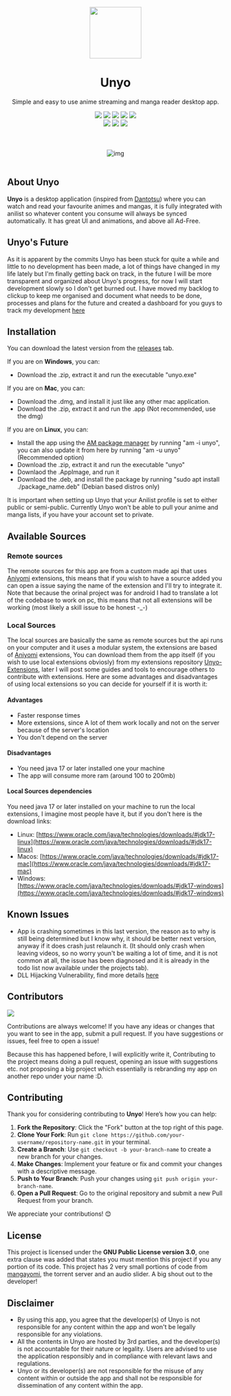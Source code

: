 <p align="center">
    <img width="120px" src="./assets/logo.png"/>
    <h1 align="center">Unyo</h1>
</p>

<p align="center">Simple and easy to use anime streaming and manga reader desktop app.</p>

<p align="center">
<a href="https://img.shields.io/github/license/K3vinb5/Unyo?style=for-the-badge"><img src="https://img.shields.io/github/license/K3vinb5/Unyo?style=for-the-badge&color=F48041"></a>
<a href="https://img.shields.io/github/v/release/K3vinb5/Unyo?style=for-the-badge"><img src="https://img.shields.io/github/v/release/K3vinb5/Unyo?style=for-the-badge&color=0E80C0"></a>
<a href="https://img.shields.io/codefactor/grade/github/k3vinb5/unyo?style=for-the-badge&color=03A363"><img src="https://img.shields.io/codefactor/grade/github/k3vinb5/unyo?style=for-the-badge&color=03A363"></a>
<a href="https://img.shields.io/github/downloads/K3vinb5/Unyo/total.svg?style=for-the-badge"><img src="https://img.shields.io/github/downloads/K3vinb5/Unyo/total.svg?style=for-the-badge&color=CAF979"></a>
<a href="https://img.shields.io/github/issues/K3vinb5/Unyo?style=for-the-badge"><img src="https://img.shields.io/github/issues/K3vinb5/Unyo?style=for-the-badge&color=CE5842"></a>
<br>
<a href="https://img.shields.io/badge/Made_For-Linux-FCC624?style=for-the-badge&logo=linux&logoColor=white"><img src="https://img.shields.io/badge/Made_For-Linux-FCC624?style=for-the-badge&logo=linux&logoColor=white"></a>
<a href="https://img.shields.io/badge/Made_For-Windows-0078D6?style=for-the-badge&logo=windows&logoColor=white"><img src="https://img.shields.io/badge/Made_For-Windows-0078D6?style=for-the-badge&logo=windows&logoColor=white"></a>
<a href="https://img.shields.io/badge/Made_For-Macos-000000?style=for-the-badge&logo=macos&logoColor=white"><img src="https://img.shields.io/badge/Made_For-Macos-000000?style=for-the-badge&logo=macos&logoColor=white"></a>

<br>
<br>
<br>
<br>
<img title="img" alt="img" src="./readme-assets/screenshots.gif">
<br>
<br>

## About Unyo

**Unyo** is a desktop application (inspired from [Dantotsu](https://github.com/rebelonion/dantotsu)) where you can watch and read your favourite animes and mangas, it is fully integrated with anilist so whatever content you consume will always be synced automatically. It has great UI and animations, and above all Ad-Free.

## Unyo's Future

As it is apparent by the commits Unyo has been stuck for quite a while and little to no development has been made, a lot of things have changed in my life lately but I'm finally getting back on track, in the future I will be more transparent and organized about Unyo's progress, for now I will start development slowly so I don't get burned out. I have moved my backlog to clickup to keep me organised and document what needs to be done, processes and plans for the future and created a dashboard for you guys to track my development [here](https://app.clickup.com/9015845694/v/db/8cp5rty-595)

## Installation

You can download the latest version from the [releases](https://github.com/K3vinb5/Unyo/releases/latest) tab.

If you are on **Windows**, you can:
- Download the .zip, extract it and run the executable "unyo.exe"

If you are on **Mac**, you can:
- Download the .dmg, and install it just like any other mac application.
- Download the .zip, extract it and run the .app (Not recommended, use the dmg)

If you are on **Linux**, you can:
- Install the app using the [AM package manager](https://github.com/ivan-hc/AM) by running "am -i unyo", you can also update it from here by running "am -u unyo" (Recommended option)
- Download the .zip, extract it and run the executable "unyo"
- Downlaod the .AppImage, and run it
- Download the .deb, and install the package by running "sudo apt install ./package_name.deb" (Debian based distros only)

It is important when setting up Unyo that your Anilist profile is set to either public or semi-public. Currently Unyo won't be able to pull your anime and manga lists, if you have your account set to private.

## Available Sources

### Remote sources

The remote sources for this app are from a custom made api that uses [Aniyomi](https://github.com/aniyomiorg/aniyomi) extensions, this means that if you wish to have a source added you can open a issue saying the name of the extension and I'll try to integrate it. Note that because the orinal project was for android I had to translate a lot of the codebase to work on pc, this means that not all extensions will be working (most likely a skill issue to be honest -_-)

### Local Sources

The local sources are basically the same as remote sources but the api runs on your computer and it uses a modular system, the extensions are based of [Aniyomi](https://github.com/aniyomiorg/aniyomi) extensions, You can download them from the app itself (if you wish to use local extensions obviosly) from my extensions repository [Unyo-Extensions](https://github.com/K3vinb5/Unyo-Extensions), later I will post some guides and tools to encourage others to contribute with extensions. Here are some advantages and disadvantages of using local extensions so you can decide for yourself if it is worth it:

#### Advantages
- Faster response times
- More extensions, since A lot of them work locally and not on the server because of the server's location
- You don't depend on the server
#### Disadvantages
- You need java 17 or later installed one your machine
- The app will consume more ram (around 100 to 200mb)

#### Local Sources dependencies
You need java 17 or later installed on your machine to run the local extensions, I imagine most people have it, but if you don't here is the download links:
- Linux: [https://www.oracle.com/java/technologies/downloads/#jdk17-linux](https://www.oracle.com/java/technologies/downloads/#jdk17-linux)
- Macos: [https://www.oracle.com/java/technologies/downloads/#jdk17-mac](https://www.oracle.com/java/technologies/downloads/#jdk17-mac)
- Windows: [https://www.oracle.com/java/technologies/downloads/#jdk17-windows](https://www.oracle.com/java/technologies/downloads/#jdk17-windows)
  
## Known Issues

- App is crashing sometimes in this last version, the reason as to why is still being determined but I know why, it should be better next version, anyway if it does crash just relaunch it. (It should only crash when leaving videos, so no worry youn't be waiting a lot of time, and it is not common at all, the issue has been diagnosed and it is already in the todo list now available under the projects tab).
- DLL Hijacking Vulnerability, find more details [here](https://github.com/K3vinb5/Unyo/issues/58)

## Contributors

[![](https://contrib.rocks/image?repo=K3vinb5/Unyo)](https://github.com/K3vinb5/Unyo/graphs/contributors)

Contributions are always welcome! If you have any ideas or changes that you want to see in the app, submit a pull request. If you have suggestions or issues, feel free to open a issue!

Because this has happened before, I will explicitly write it, Contributing to the project means doing a pull request, opening an issue with suggestions etc. not proposing a big project which essentially is rebranding my app on another repo under your name :D.

## Contributing

Thank you for considering contributing to **Unyo**! Here’s how you can help:

1. **Fork the Repository**: Click the "Fork" button at the top right of this page.
2. **Clone Your Fork**: Run `git clone https://github.com/your-username/repository-name.git` in your terminal.
3. **Create a Branch**: Use `git checkout -b your-branch-name` to create a new branch for your changes.
4. **Make Changes**: Implement your feature or fix and commit your changes with a descriptive message.
5. **Push to Your Branch**: Push your changes using `git push origin your-branch-name`.
6. **Open a Pull Request**: Go to the original repository and submit a new Pull Request from your branch.

We appreciate your contributions! 😊


## License

This project is licensed under the **GNU Public License version 3.0**, one extra clause was added that states you must mention this project if you any portion of its code.
This project has 2 very small portions of code from [mangayomi](https://github.com/kodjodevf/mangayomi), the torrent server and an audio slider. A big shout out to the developer!

## Disclaimer

- By using this app, you agree that the developer(s) of Unyo is not responsible for any content within the app and won't be legally responsible for any violations.
- All the contents in Unyo are hosted by 3rd parties, and the developer(s) is not accountable for their nature or legality. Users are advised to use the application responsibly and in compliance with relevant laws and regulations.
- Unyo or its developer(s) are not responsible for the misuse of any content within or outside the app and shall not be responsible for dissemination of any content within the app.
